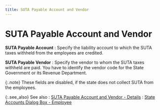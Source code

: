 ```yaml
---
title: SUTA Payable Account and Vendor
---
```


# SUTA Payable Account and Vendor


**SUTA Payable Account**
: Specify the liability account to which the SUTA  taxes withheld from the employees are credited.


**SUTA Payable Vendor**
: Specify the vendor to whom the SUTA taxes withheld  are paid. You have to identify the vendor code for the State Government  or its Revenue Department.


{:.note}
These fields are disabled, if the state does  not collect SUTA from the employees.


{:.see_also}
See also
: [SUTA  Payable Account and Vendor - Details]({{site.prl_baseurl}}/misc/suta_payable_account_and_vendor_1.html)
: [State  Accounts Dialog Box - Employee]({{site.prl_baseurl}}/misc/the_state_accounts_profile_employee.html)
